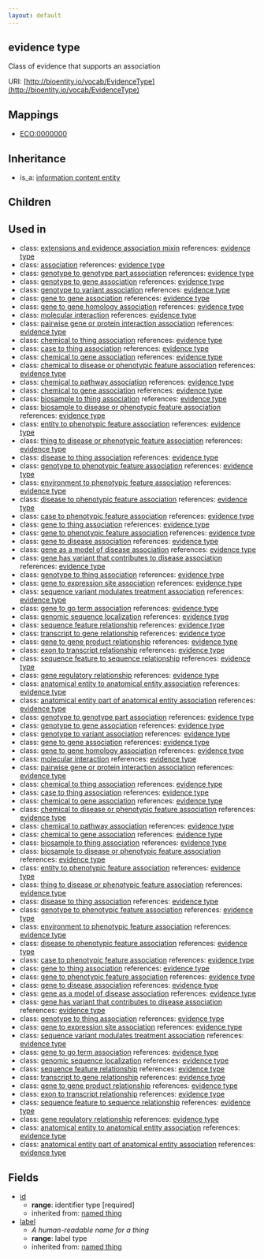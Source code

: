 ```yaml
---
layout: default
---
```


## evidence type


Class of evidence that supports an association

URI: [http://bioentity.io/vocab/EvidenceType](http://bioentity.io/vocab/EvidenceType)
## Mappings

 * [ECO:0000000](http://purl.obolibrary.org/obo/ECO_0000000)

## Inheritance

 *  is_a: [information content entity](InformationContentEntity.html)

## Children


## Used in

 *  class: [extensions and evidence association mixin](ExtensionsAndEvidenceAssociationMixin.html) references: [evidence type](EvidenceType.html)
 *  class: [association](Association.html) references: [evidence type](EvidenceType.html)
 *  class: [genotype to genotype part association](GenotypeToGenotypePartAssociation.html) references: [evidence type](EvidenceType.html)
 *  class: [genotype to gene association](GenotypeToGeneAssociation.html) references: [evidence type](EvidenceType.html)
 *  class: [genotype to variant association](GenotypeToVariantAssociation.html) references: [evidence type](EvidenceType.html)
 *  class: [gene to gene association](GeneToGeneAssociation.html) references: [evidence type](EvidenceType.html)
 *  class: [gene to gene homology association](GeneToGeneHomologyAssociation.html) references: [evidence type](EvidenceType.html)
 *  class: [molecular interaction](MolecularInteraction.html) references: [evidence type](EvidenceType.html)
 *  class: [pairwise gene or protein interaction association](PairwiseGeneOrProteinInteractionAssociation.html) references: [evidence type](EvidenceType.html)
 *  class: [chemical to thing association](ChemicalToThingAssociation.html) references: [evidence type](EvidenceType.html)
 *  class: [case to thing association](CaseToThingAssociation.html) references: [evidence type](EvidenceType.html)
 *  class: [chemical to gene association](ChemicalToGeneAssociation.html) references: [evidence type](EvidenceType.html)
 *  class: [chemical to disease or phenotypic feature association](ChemicalToDiseaseOrPhenotypicFeatureAssociation.html) references: [evidence type](EvidenceType.html)
 *  class: [chemical to pathway association](ChemicalToPathwayAssociation.html) references: [evidence type](EvidenceType.html)
 *  class: [chemical to gene association](ChemicalToGeneAssociation.html) references: [evidence type](EvidenceType.html)
 *  class: [biosample to thing association](BiosampleToThingAssociation.html) references: [evidence type](EvidenceType.html)
 *  class: [biosample to disease or phenotypic feature association](BiosampleToDiseaseOrPhenotypicFeatureAssociation.html) references: [evidence type](EvidenceType.html)
 *  class: [entity to phenotypic feature association](EntityToPhenotypicFeatureAssociation.html) references: [evidence type](EvidenceType.html)
 *  class: [thing to disease or phenotypic feature association](ThingToDiseaseOrPhenotypicFeatureAssociation.html) references: [evidence type](EvidenceType.html)
 *  class: [disease to thing association](DiseaseToThingAssociation.html) references: [evidence type](EvidenceType.html)
 *  class: [genotype to phenotypic feature association](GenotypeToPhenotypicFeatureAssociation.html) references: [evidence type](EvidenceType.html)
 *  class: [environment to phenotypic feature association](EnvironmentToPhenotypicFeatureAssociation.html) references: [evidence type](EvidenceType.html)
 *  class: [disease to phenotypic feature association](DiseaseToPhenotypicFeatureAssociation.html) references: [evidence type](EvidenceType.html)
 *  class: [case to phenotypic feature association](CaseToPhenotypicFeatureAssociation.html) references: [evidence type](EvidenceType.html)
 *  class: [gene to thing association](GeneToThingAssociation.html) references: [evidence type](EvidenceType.html)
 *  class: [gene to phenotypic feature association](GeneToPhenotypicFeatureAssociation.html) references: [evidence type](EvidenceType.html)
 *  class: [gene to disease association](GeneToDiseaseAssociation.html) references: [evidence type](EvidenceType.html)
 *  class: [gene as a model of disease association](GeneAsAModelOfDiseaseAssociation.html) references: [evidence type](EvidenceType.html)
 *  class: [gene has variant that contributes to disease association](GeneHasVariantThatContributesToDiseaseAssociation.html) references: [evidence type](EvidenceType.html)
 *  class: [genotype to thing association](GenotypeToThingAssociation.html) references: [evidence type](EvidenceType.html)
 *  class: [gene to expression site association](GeneToExpressionSiteAssociation.html) references: [evidence type](EvidenceType.html)
 *  class: [sequence variant modulates treatment association](SequenceVariantModulatesTreatmentAssociation.html) references: [evidence type](EvidenceType.html)
 *  class: [gene to go term association](GeneToGoTermAssociation.html) references: [evidence type](EvidenceType.html)
 *  class: [genomic sequence localization](GenomicSequenceLocalization.html) references: [evidence type](EvidenceType.html)
 *  class: [sequence feature relationship](SequenceFeatureRelationship.html) references: [evidence type](EvidenceType.html)
 *  class: [transcript to gene relationship](TranscriptToGeneRelationship.html) references: [evidence type](EvidenceType.html)
 *  class: [gene to gene product relationship](GeneToGeneProductRelationship.html) references: [evidence type](EvidenceType.html)
 *  class: [exon to transcript relationship](ExonToTranscriptRelationship.html) references: [evidence type](EvidenceType.html)
 *  class: [sequence feature to sequence relationship](SequenceFeatureToSequenceRelationship.html) references: [evidence type](EvidenceType.html)
 *  class: [gene regulatory relationship](GeneRegulatoryRelationship.html) references: [evidence type](EvidenceType.html)
 *  class: [anatomical entity to anatomical entity association](AnatomicalEntityToAnatomicalEntityAssociation.html) references: [evidence type](EvidenceType.html)
 *  class: [anatomical entity part of anatomical entity association](AnatomicalEntityPartOfAnatomicalEntityAssociation.html) references: [evidence type](EvidenceType.html)
 *  class: [genotype to genotype part association](GenotypeToGenotypePartAssociation.html) references: [evidence type](EvidenceType.html)
 *  class: [genotype to gene association](GenotypeToGeneAssociation.html) references: [evidence type](EvidenceType.html)
 *  class: [genotype to variant association](GenotypeToVariantAssociation.html) references: [evidence type](EvidenceType.html)
 *  class: [gene to gene association](GeneToGeneAssociation.html) references: [evidence type](EvidenceType.html)
 *  class: [gene to gene homology association](GeneToGeneHomologyAssociation.html) references: [evidence type](EvidenceType.html)
 *  class: [molecular interaction](MolecularInteraction.html) references: [evidence type](EvidenceType.html)
 *  class: [pairwise gene or protein interaction association](PairwiseGeneOrProteinInteractionAssociation.html) references: [evidence type](EvidenceType.html)
 *  class: [chemical to thing association](ChemicalToThingAssociation.html) references: [evidence type](EvidenceType.html)
 *  class: [case to thing association](CaseToThingAssociation.html) references: [evidence type](EvidenceType.html)
 *  class: [chemical to gene association](ChemicalToGeneAssociation.html) references: [evidence type](EvidenceType.html)
 *  class: [chemical to disease or phenotypic feature association](ChemicalToDiseaseOrPhenotypicFeatureAssociation.html) references: [evidence type](EvidenceType.html)
 *  class: [chemical to pathway association](ChemicalToPathwayAssociation.html) references: [evidence type](EvidenceType.html)
 *  class: [chemical to gene association](ChemicalToGeneAssociation.html) references: [evidence type](EvidenceType.html)
 *  class: [biosample to thing association](BiosampleToThingAssociation.html) references: [evidence type](EvidenceType.html)
 *  class: [biosample to disease or phenotypic feature association](BiosampleToDiseaseOrPhenotypicFeatureAssociation.html) references: [evidence type](EvidenceType.html)
 *  class: [entity to phenotypic feature association](EntityToPhenotypicFeatureAssociation.html) references: [evidence type](EvidenceType.html)
 *  class: [thing to disease or phenotypic feature association](ThingToDiseaseOrPhenotypicFeatureAssociation.html) references: [evidence type](EvidenceType.html)
 *  class: [disease to thing association](DiseaseToThingAssociation.html) references: [evidence type](EvidenceType.html)
 *  class: [genotype to phenotypic feature association](GenotypeToPhenotypicFeatureAssociation.html) references: [evidence type](EvidenceType.html)
 *  class: [environment to phenotypic feature association](EnvironmentToPhenotypicFeatureAssociation.html) references: [evidence type](EvidenceType.html)
 *  class: [disease to phenotypic feature association](DiseaseToPhenotypicFeatureAssociation.html) references: [evidence type](EvidenceType.html)
 *  class: [case to phenotypic feature association](CaseToPhenotypicFeatureAssociation.html) references: [evidence type](EvidenceType.html)
 *  class: [gene to thing association](GeneToThingAssociation.html) references: [evidence type](EvidenceType.html)
 *  class: [gene to phenotypic feature association](GeneToPhenotypicFeatureAssociation.html) references: [evidence type](EvidenceType.html)
 *  class: [gene to disease association](GeneToDiseaseAssociation.html) references: [evidence type](EvidenceType.html)
 *  class: [gene as a model of disease association](GeneAsAModelOfDiseaseAssociation.html) references: [evidence type](EvidenceType.html)
 *  class: [gene has variant that contributes to disease association](GeneHasVariantThatContributesToDiseaseAssociation.html) references: [evidence type](EvidenceType.html)
 *  class: [genotype to thing association](GenotypeToThingAssociation.html) references: [evidence type](EvidenceType.html)
 *  class: [gene to expression site association](GeneToExpressionSiteAssociation.html) references: [evidence type](EvidenceType.html)
 *  class: [sequence variant modulates treatment association](SequenceVariantModulatesTreatmentAssociation.html) references: [evidence type](EvidenceType.html)
 *  class: [gene to go term association](GeneToGoTermAssociation.html) references: [evidence type](EvidenceType.html)
 *  class: [genomic sequence localization](GenomicSequenceLocalization.html) references: [evidence type](EvidenceType.html)
 *  class: [sequence feature relationship](SequenceFeatureRelationship.html) references: [evidence type](EvidenceType.html)
 *  class: [transcript to gene relationship](TranscriptToGeneRelationship.html) references: [evidence type](EvidenceType.html)
 *  class: [gene to gene product relationship](GeneToGeneProductRelationship.html) references: [evidence type](EvidenceType.html)
 *  class: [exon to transcript relationship](ExonToTranscriptRelationship.html) references: [evidence type](EvidenceType.html)
 *  class: [sequence feature to sequence relationship](SequenceFeatureToSequenceRelationship.html) references: [evidence type](EvidenceType.html)
 *  class: [gene regulatory relationship](GeneRegulatoryRelationship.html) references: [evidence type](EvidenceType.html)
 *  class: [anatomical entity to anatomical entity association](AnatomicalEntityToAnatomicalEntityAssociation.html) references: [evidence type](EvidenceType.html)
 *  class: [anatomical entity part of anatomical entity association](AnatomicalEntityPartOfAnatomicalEntityAssociation.html) references: [evidence type](EvidenceType.html)

## Fields

 * [id](id.html)
    * __range__: identifier type [required]
    * inherited from: [named thing](NamedThing.html)
 * [label](label.html)
    * _A human-readable name for a thing_
    * __range__: label type
    * inherited from: [named thing](NamedThing.html)

